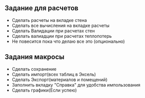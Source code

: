 ## Задание для расчетов

- Сделать расчеты на вкладке стена
- Сделать все вычисления на вкладке расчеты
- Сделать Валидации при расчетах стен
- Сделать валиадции при расчетах теплопотерь 
- Не повесится пока что делаю все это (опционально)


## Задания макросы

- Сделать сохранение
- Сделать импорт(всех таблиц в Эксель)
- Сделать Экспорт(материалов и помещений)
- Заполнить вкладку "Справка" для удобства импользования
- Сделать графики(Если успею) 